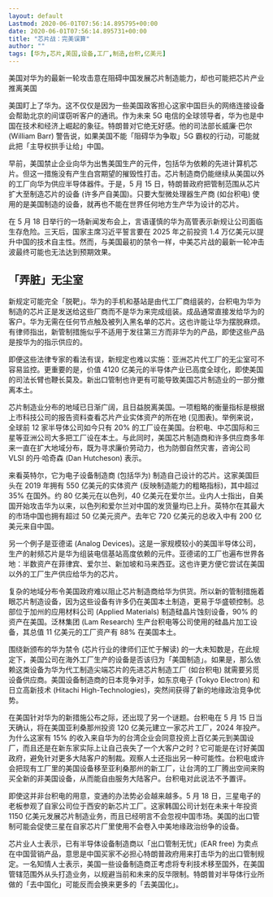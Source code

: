 ```yaml
---
layout: default
Lastmod: 2020-06-01T07:56:14.895795+00:00
date: 2020-06-01T07:56:14.895731+00:00
title: "芯片战：完美误算"
author: ""
tags: [华为,芯片,美国,设备,工厂,制造,台积,亿美元]
---
```


美国对华为的最新一轮攻击意在阻碍中国发展芯片制造能力，却也可能把芯片产业推离美国

美国盯上了华为。这不仅仅是因为一些美国政客担心这家中国巨头的网络连接设备会帮助北京的间谍窃听客户的通讯。作为未来 5G 电信的全球领导者，华为也是中国在技术和经济上崛起的象征。特朗普对它绝无好感。他的司法部长威廉·巴尔 (William Barr) 警告说，如果美国不能「阻碍华为争取」5G 霸权的行动，可能就此把「主导权拱手让给」中国。

早前，美国禁止企业向华为出售美国生产的元件，包括华为依赖的先进计算机芯片。但这一措施没有产生白宫期望的摧毁性打击。芯片制造商仍能继续从美国以外的工厂向华为供应半导体器件。于是，5 月 15 日，特朗普政府把管制范围从芯片扩大至制造芯片的设备 (许多产自美国)。只要大型微处理器生产商 (如台积电) 使用的是美国制造的设备，就再也不能在世界任何地方生产华为设计的芯片。

在 5 月 18 日举行的一场新闻发布会上，言语谨慎的华为高管表示新规让公司面临生存危险。三天后，国家主席习近平誓言要在 2025 年之前投资 1.4 万亿美元以提升中国的技术自主性。然而，与美国最初的禁令一样，中美芯片战的最新一轮冲击波最终可能也无法达到预期效果。

「弄脏」无尘室
-------

新规定可能完全「脱靶」。华为的手机和基站是由代工厂商组装的，台积电为华为制造的芯片正是发送给这些厂商而不是华为来完成组装。成品通常直接发给华为的客户。华为无需在任何节点触及被列入黑名单的芯片。这也许能让华为摆脱麻烦。有律师指出，新管制措施似乎不适用于发往第三方而非华为的产品，即使这些产品是按华为的指示供应的。

即便这些法律专家的看法有误，新规定也难以实施：亚洲芯片代工厂的无尘室可不容易监控。更重要的是，价值 4120 亿美元的半导体产业已高度全球化，即使美国的司法长臂也鞭长莫及。新出口管制也许更有可能导致美国芯片制造业的一部分撤离本土。

芯片制造业分布的地域已日渐广阔，且日益脱离美国。一项粗略的衡量指标是根据上市科技公司的报告资料查看芯片产业实体资产的所在地 (见图表)。举例来说，全球前 12 家半导体公司如今只有 20% 的工厂设在美国。台积电、中芯国际和三星等亚洲公司大多把工厂设在本土。与此同时，美国芯片制造商和许多供应商多年来一直在扩大地域分布，既为寻求廉价劳动力，也为防御自然灾害，咨询公司 VLSI 的丹·哈奇森 (Dan Hutcheson) 表示。

来看英特尔，它为电子设备制造商 (包括华为) 制造自己设计的芯片。这家美国巨头在 2019 年拥有 550 亿美元的实体资产 (反映制造能力的粗略指标)，其中超过 35% 在国外。约 80 亿美元在以色列，40 亿美元在爱尔兰。业内人士指出，自美国开始攻击华为以来，以色列和爱尔兰对中国的发货量均已上升。英特尔在其最大的市场中国也拥有超过 50 亿美元资产。去年它 720 亿美元的总收入中有 200 亿美元来自中国。

另一个例子是亚德诺 (Analog Devices)。这是一家规模较小的美国半导体公司，生产的射频芯片是华为组装电信基站高度依赖的元件。亚德诺的工厂也遍布世界各地：半数资产在菲律宾、爱尔兰、新加坡和马来西亚。这也许更方便它尝试在美国以外的工厂生产供应给华为的芯片。

复杂的地域分布令美国政府难以阻止芯片制造商给华为供货。所以新的管制措施着眼芯片制造设备，因为这些设备有许多仍在美国本土制造，更易于华盛顿控制。总部位于加州的应用材料公司 (Applied Materials) 制造硅晶片蚀刻设备，90% 的资产在美国。泛林集团 (Lam Research) 生产台积电等公司使用的硅晶片加工设备，其总值 11 亿美元的工厂资产有 88% 在美国本土。

围绕新颁布的华为禁令 (芯片行业的律师们正忙于解读) 的一大未知数是，在此规定下，美国公司在海外工厂生产的设备是否该归为「美国制造」。如果是，那么依赖这类设备为华为代工制造尖端芯片的先进芯片制造工厂 (如台积电) 就需要另觅设备供应商。美国设备制造商的日本竞争对手，如东京电子 (Tokyo Electron) 和日立高新技术 (Hitachi High-Technologies)，突然间获得了新的地缘政治竞争优势。

在美国针对华为的新措施公布之际，还出现了另一个谜题。台积电在 5 月 15 日当天确认，将在美国亚利桑那州投资 120 亿美元建立一家芯片工厂，2024 年投产。为什么这家有 15% 的收入来自华为的台湾企业会同意投资上百亿美元到美国设厂，而且还是在新东家实际上让自己丧失了一个大客户之时？它可能是在讨好美国政府，避免针对更多大陆客户的制裁。观察人士还指出另一种可能性。台积电或许会把现有工厂里的美国设备移至亚利桑那州的新工厂，让台湾的工厂腾出空间来购买全新的非美国设备，从而能自由服务大陆客户。台积电对此说法不予置评。

即使这并非台积电的用意，变通的办法势必会越来越多。5 月 18 日，三星电子的老板参观了自家公司位于西安的新芯片工厂。这家韩国公司计划在未来十年投资 1150 亿美元发展芯片制造业务，而且已经明言不会忽视中国市场。美国的出口管制可能会促使三星在自家芯片厂里使用不会卷入中美地缘政治纷争的设备。

芯片业人士表示，已有半导体设备制造商以「出口管制无忧」(EAR free) 为卖点在中国营销产品，意思是中国买家不必担心特朗普政府用来打击华为的出口管制规定。一名知情人士表示，美国一些设备制造商正考虑将专利技术移至国外，在美国管辖范围外从头打造业务，以规避当前和未来的反华限制。特朗普对半导体行业所做的「去中国化」可能反而会换来更多的「去美国化」。

